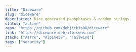 ```yaml
---
title: "Diceware"
slug: "diceware"
description: Dice generated passphrases & random strings.
status: "active"
repo: "https://github.com/debjitbis08/diceware"
link: "https://diceware.debjitbiswas.com"
stack: ["Astro", "AlpineJS", "Tailwind"]
tags: ["security"]
---
```

